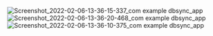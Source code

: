 ![Screenshot_2022-02-06-13-36-15-337_com example dbsync_app](https://user-images.githubusercontent.com/36534117/152672621-f43d3680-9e94-4709-9b3e-5161dd632903.jpg)
![Screenshot_2022-02-06-13-36-20-468_com example dbsync_app](https://user-images.githubusercontent.com/36534117/152672624-13609f84-9e82-4b56-bf3c-66bdbb65d251.jpg)
![Screenshot_2022-02-06-13-36-10-375_com example dbsync_app](https://user-images.githubusercontent.com/36534117/152672626-e404a19c-7c1c-4571-8e51-2bd2120f2476.jpg)
